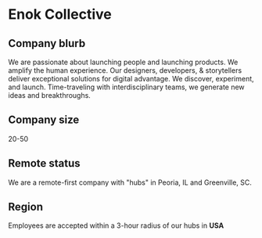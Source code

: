 # Enok Collective

## Company blurb

We are passionate about launching people and launching products. We amplify the human experience. Our designers, developers, & storytellers deliver exceptional solutions for digital advantage. We discover, experiment, and launch. Time-traveling with interdisciplinary teams, we generate new ideas and breakthroughs.

## Company size

20-50

## Remote status

We are a remote-first company with "hubs" in Peoria, IL and Greenville, SC.

## Region

Employees are accepted within a 3-hour radius of our hubs in **USA**

